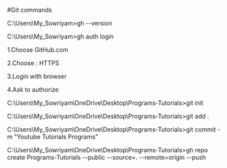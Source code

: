 #Git commands

C:\Users\My_Sowriyam>gh --version

C:\Users\My_Sowriyam>gh auth login

1.Choose GitHub.com

2.Choose : HTTPS

3.Login with browser

4.Ask to authorize

C:\Users\My_Sowriyam\OneDrive\Desktop\Programs-Tutorials>git init

C:\Users\My_Sowriyam\OneDrive\Desktop\Programs-Tutorials>git add .

C:\Users\My_Sowriyam\OneDrive\Desktop\Programs-Tutorials>git commit -m "Youtube Tutorials Programs"

C:\Users\My_Sowriyam\OneDrive\Desktop\Programs-Tutorials>gh repo create Programs-Tutorials --public --source=. --remote=origin --push
